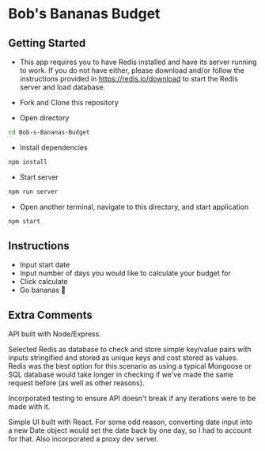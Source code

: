 # Bob's Bananas Budget

## Getting Started
- This app requires you to have Redis installed and have its server running to work. If you do not have either, please download and/or follow the instructions provided in https://redis.io/download to start the Redis server and load database.

- Fork and Clone this repository
- Open directory
````sh
cd Bob-s-Bananas-Budget
````
- Install dependencies
````sh
npm install
````
- Start server
```sh
npm run server
````
- Open another terminal, navigate to this directory, and start application
````sh
npm start
````

## Instructions
- Input start date
- Input number of days you would like to calculate your budget for
- Click calculate
- Go bananas 🍌

## Extra Comments
API built with Node/Express.

Selected Redis as database to check and store simple key/value pairs with inputs stringified and stored as unique keys and cost stored as values. Redis was the best option for this scenario as using a typical Mongoose or SQL database would take longer in checking if we've made the same request before (as well as other reasons).

Incorporated testing to ensure API doesn't break if any iterations were to be made with it.

Simple UI built with React. For some odd reason, converting date input into a new Date object would set the date back by one day, so I had to account for that. Also incorporated a proxy dev server.


